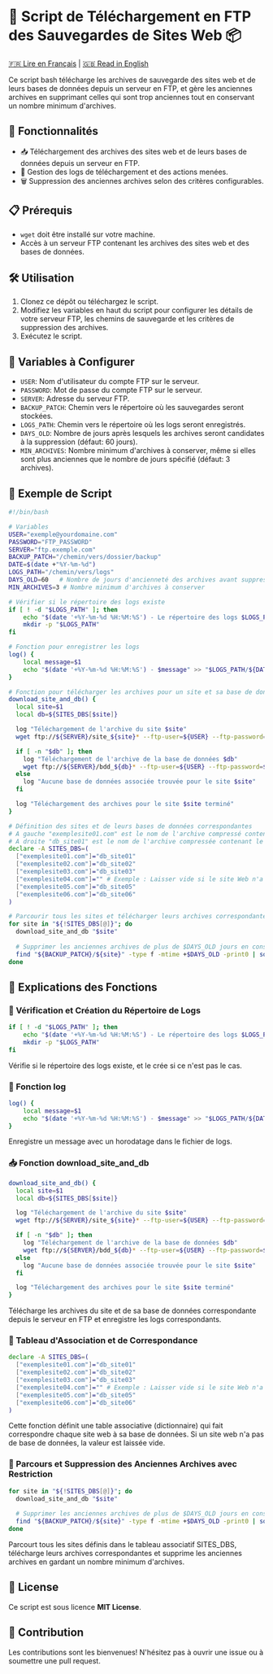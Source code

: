 # 💾 Script de Téléchargement en FTP des Sauvegardes de Sites Web 📦

[🇫🇷 Lire en Français](README.md) | [🇬🇧 Read in English](README_EN.md)

Ce script bash télécharge les archives de sauvegarde des sites web et de leurs bases de données depuis un serveur en FTP, et gère les anciennes archives en supprimant celles qui sont trop anciennes tout en conservant un nombre minimum d'archives.

## 🌟 Fonctionnalités

- 📥 Téléchargement des archives des sites web et de leurs bases de données depuis un serveur en FTP.
- 📝 Gestion des logs de téléchargement et des actions menées.
- 🗑️ Suppression des anciennes archives selon des critères configurables.

## 📋 Prérequis

- `wget` doit être installé sur votre machine.
- Accès à un serveur FTP contenant les archives des sites web et des bases de données.

## 🛠️ Utilisation

1. Clonez ce dépôt ou téléchargez le script.
2. Modifiez les variables en haut du script pour configurer les détails de votre serveur FTP, les chemins de sauvegarde et les critères de suppression des archives.
3. Exécutez le script.

## 🔧 Variables à Configurer

- `USER`: Nom d'utilisateur du compte FTP sur le serveur.
- `PASSWORD`: Mot de passe du compte FTP sur le serveur.
- `SERVER`: Adresse du serveur FTP.
- `BACKUP_PATCH`: Chemin vers le répertoire où les sauvegardes seront stockées.
- `LOGS_PATH`: Chemin vers le répertoire où les logs seront enregistrés.
- `DAYS_OLD`: Nombre de jours après lesquels les archives seront candidates à la suppression (défaut: 60 jours).
- `MIN_ARCHIVES`: Nombre minimum d'archives à conserver, même si elles sont plus anciennes que le nombre de jours spécifié (défaut: 3 archives).

## 📝 Exemple de Script

```bash
#!/bin/bash

# Variables
USER="exemple@yourdomaine.com"
PASSWORD="FTP_PASSWORD"
SERVER="ftp.exemple.com"
BACKUP_PATCH="/chemin/vers/dossier/backup"
DATE=$(date +"%Y-%m-%d")
LOGS_PATH="/chemin/vers/logs"
DAYS_OLD=60   # Nombre de jours d'ancienneté des archives avant suppression
MIN_ARCHIVES=3 # Nombre minimum d'archives à conserver

# Vérifier si le répertoire des logs existe
if [ ! -d "$LOGS_PATH" ]; then
    echo "$(date '+%Y-%m-%d %H:%M:%S') - Le répertoire des logs $LOGS_PATH n'existe pas. Création en cours..."
    mkdir -p "$LOGS_PATH"
fi

# Fonction pour enregistrer les logs
log() {
    local message=$1
    echo "$(date '+%Y-%m-%d %H:%M:%S') - $message" >> "$LOGS_PATH/${DATE}_script_backup_logs"
}

# Fonction pour télécharger les archives pour un site et sa base de données correspondante
download_site_and_db() {
  local site=$1
  local db=${SITES_DBS[$site]}

  log "Téléchargement de l'archive du site $site"
  wget ftp://${SERVER}/site_${site}* --ftp-user=${USER} --ftp-password=${PASSWORD} -P ${BACKUP_PATCH}/${site}

  if [ -n "$db" ]; then
    log "Téléchargement de l'archive de la base de données $db"
    wget ftp://${SERVER}/bdd_${db}* --ftp-user=${USER} --ftp-password=${PASSWORD} -P ${BACKUP_PATCH}/${site}
  else
    log "Aucune base de données associée trouvée pour le site $site"
  fi

  log "Téléchargement des archives pour le site $site terminé"
}

# Définition des sites et de leurs bases de données correspondantes
# A gauche "exemplesite01.com" est le nom de l'archive compressé contenant les fichiers du site web
# A droite "db_site01" est le nom de l'archive compressée contenant le dump de la base de données du site web
declare -A SITES_DBS=(
  ["exemplesite01.com"]="db_site01"
  ["exemplesite02.com"]="db_site02"
  ["exemplesite03.com"]="db_site03"
  ["exemplesite04.com"]="" # Exemple : Laisser vide si le site Web n'a pas de base de données
  ["exemplesite05.com"]="db_site05"
  ["exemplesite06.com"]="db_site06"
)

# Parcourir tous les sites et télécharger leurs archives correspondantes
for site in "${!SITES_DBS[@]}"; do
  download_site_and_db "$site"
  
  # Supprimer les anciennes archives de plus de $DAYS_OLD jours en conservant les $MIN_ARCHIVES plus récentes
  find "${BACKUP_PATCH}/${site}" -type f -mtime +$DAYS_OLD -print0 | sort -rz | tail -n +$((MIN_ARCHIVES+1)) | xargs -0 rm -f
done
```

## 📖 Explications des Fonctions
### 📁 Vérification et Création du Répertoire de Logs

```bash
if [ ! -d "$LOGS_PATH" ]; then
    echo "$(date '+%Y-%m-%d %H:%M:%S') - Le répertoire des logs $LOGS_PATH n'existe pas. Création en cours..."
    mkdir -p "$LOGS_PATH"
fi
```
Vérifie si le répertoire des logs existe, et le crée si ce n'est pas le cas.

### 📝 Fonction log
```bash
log() {
    local message=$1
    echo "$(date '+%Y-%m-%d %H:%M:%S') - $message" >> "$LOGS_PATH/${DATE}_script_backup_logs"
}
```
Enregistre un message avec un horodatage dans le fichier de logs.

### 📥 Fonction download_site_and_db
```bash
download_site_and_db() {
  local site=$1
  local db=${SITES_DBS[$site]}

  log "Téléchargement de l'archive du site $site"
  wget ftp://${SERVER}/site_${site}* --ftp-user=${USER} --ftp-password=${PASSWORD} -P ${BACKUP_PATCH}/${site}

  if [ -n "$db" ]; then
    log "Téléchargement de l'archive de la base de données $db"
    wget ftp://${SERVER}/bdd_${db}* --ftp-user=${USER} --ftp-password=${PASSWORD} -P ${BACKUP_PATCH}/${site}
  else
    log "Aucune base de données associée trouvée pour le site $site"
  fi

  log "Téléchargement des archives pour le site $site terminé"
}
```
Télécharge les archives du site et de sa base de données correspondante depuis le serveur en FTP et enregistre les logs correspondants.

### 🔗 Tableau d'Association et de Correspondance

```bash
declare -A SITES_DBS=(
  ["exemplesite01.com"]="db_site01"
  ["exemplesite02.com"]="db_site02"
  ["exemplesite03.com"]="db_site03"
  ["exemplesite04.com"]="" # Exemple : Laisser vide si le site Web n'a pas de base de données
  ["exemplesite05.com"]="db_site05"
  ["exemplesite06.com"]="db_site06"
)
```
Cette fonction définit une table associative (dictionnaire) qui fait correspondre chaque site web à sa base de données. Si un site web n'a pas de base de données, la valeur est laissée vide.

### 🔄 Parcours et Suppression des Anciennes Archives avec Restriction
```bash
for site in "${!SITES_DBS[@]}"; do
  download_site_and_db "$site"
  
  # Supprimer les anciennes archives de plus de $DAYS_OLD jours en conservant les $MIN_ARCHIVES plus récentes
  find "${BACKUP_PATCH}/${site}" -type f -mtime +$DAYS_OLD -print0 | sort -rz | tail -n +$((MIN_ARCHIVES+1)) | xargs -0 rm -f
done
```
Parcourt tous les sites définis dans le tableau associatif SITES_DBS, télécharge leurs archives correspondantes et supprime les anciennes archives en gardant un nombre minimum d'archives.

## 📜 License
Ce script est sous licence **MIT License**.

## 🤝 Contribution
Les contributions sont les bienvenues! N'hésitez pas à ouvrir une issue ou à soumettre une pull request.
